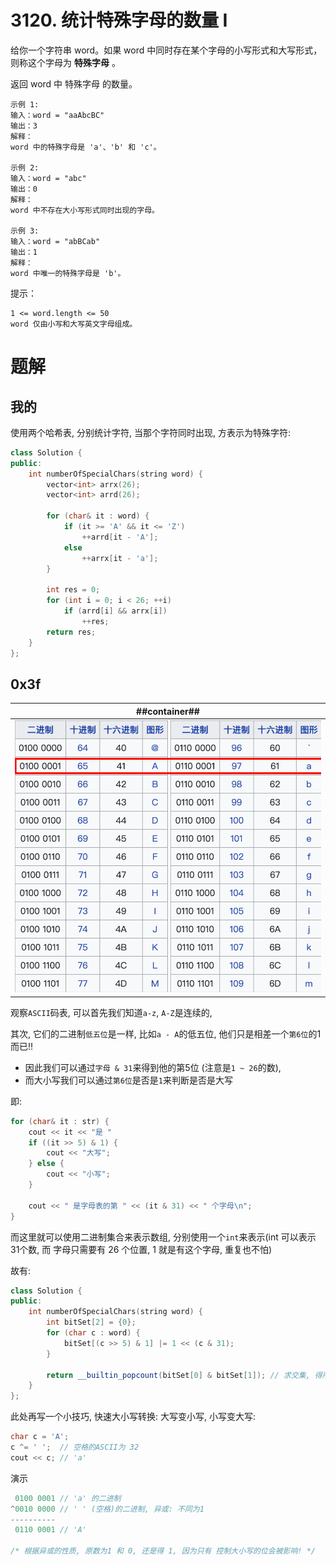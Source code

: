 # 3120. 统计特殊字母的数量 I
给你一个字符串 word。如果 word 中同时存在某个字母的小写形式和大写形式，则称这个字母为 **特殊字母** 。

返回 word 中 特殊字母 的数量。

 
```
示例 1:
输入：word = "aaAbcBC"
输出：3
解释：
word 中的特殊字母是 'a'、'b' 和 'c'。

示例 2:
输入：word = "abc"
输出：0
解释：
word 中不存在大小写形式同时出现的字母。

示例 3:
输入：word = "abBCab"
输出：1
解释：
word 中唯一的特殊字母是 'b'。
```
 
提示：
```
1 <= word.length <= 50
word 仅由小写和大写英文字母组成。
```

# 题解
## 我的

使用两个哈希表, 分别统计字符, 当那个字符同时出现, 方表示为特殊字符:

```C++
class Solution {
public:
    int numberOfSpecialChars(string word) {
        vector<int> arrx(26);
        vector<int> arrd(26);

        for (char& it : word) {
            if (it >= 'A' && it <= 'Z')
                ++arrd[it - 'A'];
            else
                ++arrx[it - 'a'];
        }
        
        int res = 0;
        for (int i = 0; i < 26; ++i)
            if (arrd[i] && arrx[i])
                ++res;
        return res;
    }
};
```

## 0x3f

| ##container## |
|:--:|
|![Clip_2024-04-23_11-02-28.png ##w600##](./Clip_2024-04-23_11-02-28.png)|

观察`ASCII`码表, 可以首先我们知道`a-z`, `A-Z`是连续的,

其次, 它们的二进制`低五位`是一样, 比如`a - A`的低五位, 他们只是相差一个`第6位`的1而已!!

- 因此我们可以通过`字母 & 31`来得到他的第5位 (注意是`1 ~ 26`的数), 
- 而大小写我们可以通过`第6位`是否是`1`来判断是否是大写

即:
```C++
for (char& it : str) {
	cout << it << "是 "
	if ((it >> 5) & 1) {
    	cout << "大写";
    } else {
    	cout << "小写";
    }

	cout << " 是字母表的第 " << (it & 31) << " 个字母\n";
}
```

而这里就可以使用二进制集合来表示数组, 分别使用一个`int`来表示(int 可以表示 31个数, 而 字母只需要有 26 个位置, 1 就是有这个字母, 重复也不怕)

故有:
```C++
class Solution {
public:
    int numberOfSpecialChars(string word) {
        int bitSet[2] = {0};
        for (char c : word) {
            bitSet[(c >> 5) & 1] |= 1 << (c & 31);
        }

        return __builtin_popcount(bitSet[0] & bitSet[1]); // 求交集, 得所有的特殊字母
    }
};
```

此处再写一个小技巧, 快速大小写转换: 大写变小写, 小写变大写:

```C++
char c = 'A';
c ^= ' ';  // 空格的ASCII为 32
cout << c; // 'a'
```

演示

```C++
 0100 0001 // 'a' 的二进制
^0010 0000 // ' ' (空格)的二进制, 异或: 不同为1
----------
 0110 0001 // 'A'

/* 根据异或的性质, 原数为1 和 0, 还是得 1, 因为只有 控制大小写的位会被影响! */
```
